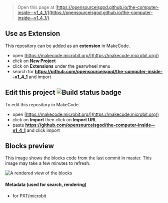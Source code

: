 
> Open this page at [https://opensourceisgod.github.io/the-computer-inside--v1_4_1/](https://opensourceisgod.github.io/the-computer-inside--v1_4_1/)

## Use as Extension

This repository can be added as an **extension** in MakeCode.

* open [https://makecode.microbit.org/](https://makecode.microbit.org/)
* click on **New Project**
* click on **Extensions** under the gearwheel menu
* search for **https://github.com/opensourceisgod/the-computer-inside--v1_4_1** and import

## Edit this project ![Build status badge](https://github.com/opensourceisgod/the-computer-inside--v1_4_1/workflows/MakeCode/badge.svg)

To edit this repository in MakeCode.

* open [https://makecode.microbit.org/](https://makecode.microbit.org/)
* click on **Import** then click on **Import URL**
* paste **https://github.com/opensourceisgod/the-computer-inside--v1_4_1** and click import

## Blocks preview

This image shows the blocks code from the last commit in master.
This image may take a few minutes to refresh.

![A rendered view of the blocks](https://github.com/opensourceisgod/the-computer-inside--v1_4_1/raw/master/.github/makecode/blocks.png)

#### Metadata (used for search, rendering)

* for PXT/microbit
<script src="https://makecode.com/gh-pages-embed.js"></script><script>makeCodeRender("{{ site.makecode.home_url }}", "{{ site.github.owner_name }}/{{ site.github.repository_name }}");</script>
